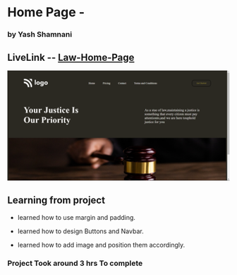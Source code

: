 # Home Page -  

### by Yash Shamnani 

 

## LiveLink -- [Law-Home-Page](https://crypto-landing-page-yashshamnani.netlify.app/)



![img](images/3.png)

## Learning from project

 -  learned how to use margin and padding.
  
- learned how to design Buttons and Navbar.
 
-   learned how to add  image and position them accordingly.


### Project Took around 3 hrs To complete 